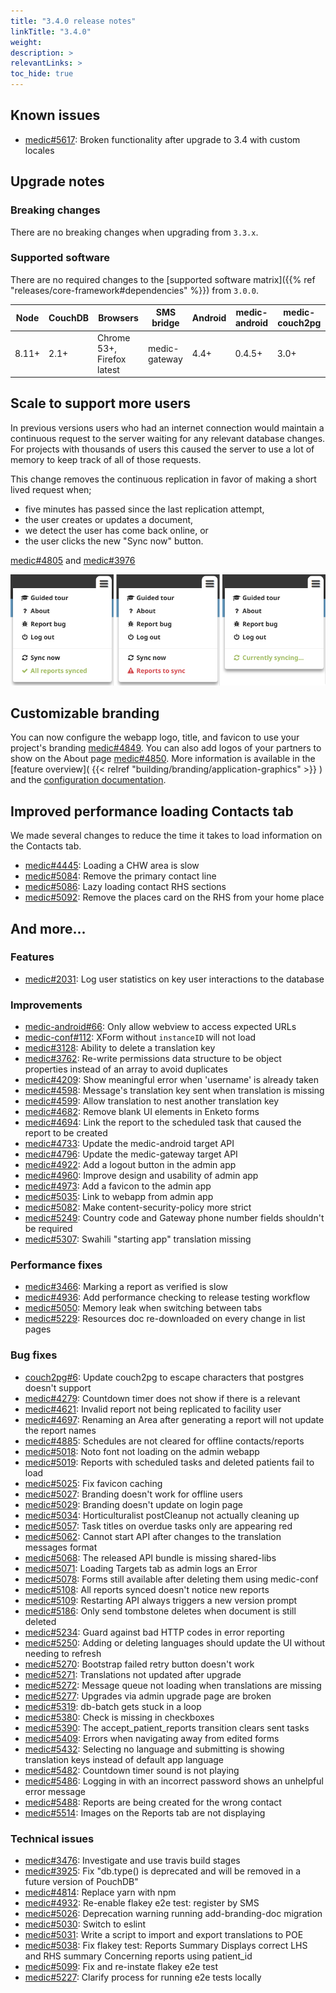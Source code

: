 ```yaml
---
title: "3.4.0 release notes"
linkTitle: "3.4.0"
weight:
description: >
relevantLinks: >
toc_hide: true
---
```


## Known issues

- [medic#5617](https://github.com/medic/cht-core/issues/5617): Broken functionality after upgrade to 3.4 with custom locales

## Upgrade notes

### Breaking changes

There are no breaking changes when upgrading from `3.3.x`.

### Supported software

There are no required changes to the [supported software matrix]({{% ref "releases/core-framework#dependencies" %}})
 from `3.0.0`.

| Node | CouchDB | Browsers | SMS bridge | Android | medic-android | medic-couch2pg |
|----|----|----|----|----|----|---|
| 8.11+ | 2.1+ | Chrome 53+, Firefox latest | medic-gateway | 4.4+ | 0.4.5+ | 3.0+ |

## Scale to support more users

In previous versions users who had an internet connection would maintain a continuous request to the server waiting for any relevant database changes. For projects with thousands of users this caused the server to use a lot of memory to keep track of all of those requests.

This change removes the continuous replication in favor of making a short lived request when;

- five minutes has passed since the last replication attempt,
- the user creates or updates a document,
- we detect the user has come back online, or
- the user clicks the new "Sync now" button.

[medic#4805](https://github.com/medic/cht-core/issues/4805) and [medic#3976](https://github.com/medic/cht-core/issues/3976)

![Screenshots](../images/3.4.0-sync-now.png)

## Customizable branding

You can now configure the webapp logo, title, and favicon to use your project's branding [medic#4849](https://github.com/medic/cht-core/issues/4849). You can also add logos of your partners to show on the About page [medic#4850](https://github.com/medic/cht-core/issues/4850). More information is available in the [feature overview]( {{< relref "building/branding/application-graphics" >}} ) and the [configuration documentation](https://docs.communityhealthtoolkit.org/apps/reference/resources/).

## Improved performance loading Contacts tab

We made several changes to reduce the time it takes to load information on the Contacts tab.

- [medic#4445](https://github.com/medic/cht-core/issues/4445): Loading a CHW area is slow
- [medic#5084](https://github.com/medic/cht-core/issues/5084): Remove the primary contact line
- [medic#5086](https://github.com/medic/cht-core/issues/5086): Lazy loading contact RHS sections
- [medic#5092](https://github.com/medic/cht-core/issues/5092): Remove the places card on the RHS from your home place

## And more...

### Features

- [medic#2031](https://github.com/medic/cht-core/issues/2031): Log user statistics on key user interactions to the database

### Improvements

- [medic-android#66](https://github.com/medic/cht-android/issues/66): Only allow webview to access expected URLs
- [medic-conf#112](https://github.com/medic/cht-conf/issues/112): XForm without `instanceID` will not load
- [medic#3128](https://github.com/medic/cht-core/issues/3128): Ability to delete a translation key
- [medic#3762](https://github.com/medic/cht-core/issues/3762): Re-write permissions data structure to be object properties instead of an array to avoid duplicates
- [medic#4209](https://github.com/medic/cht-core/issues/4209): Show meaningful error when 'username' is already taken
- [medic#4598](https://github.com/medic/cht-core/issues/4598): Message's translation key sent when translation is missing
- [medic#4599](https://github.com/medic/cht-core/issues/4599): Allow translation to nest another translation key
- [medic#4682](https://github.com/medic/cht-core/issues/4682): Remove blank UI elements in Enketo forms
- [medic#4694](https://github.com/medic/cht-core/issues/4694): Link the report to the scheduled task that caused the report to be created
- [medic#4733](https://github.com/medic/cht-core/issues/4733): Update the medic-android target API
- [medic#4796](https://github.com/medic/cht-core/issues/4796): Update the medic-gateway target API
- [medic#4922](https://github.com/medic/cht-core/issues/4922): Add a logout button in the admin app
- [medic#4960](https://github.com/medic/cht-core/issues/4960): Improve design and usability of admin app
- [medic#4973](https://github.com/medic/cht-core/issues/4973): Add a favicon to the admin app
- [medic#5035](https://github.com/medic/cht-core/issues/5035): Link to webapp from admin app
- [medic#5082](https://github.com/medic/cht-core/issues/5082): Make content-security-policy more strict
- [medic#5249](https://github.com/medic/cht-core/issues/5249): Country code and Gateway phone number fields shouldn't be required
- [medic#5307](https://github.com/medic/cht-core/issues/5307): Swahili "starting app" translation missing

### Performance fixes

- [medic#3466](https://github.com/medic/cht-core/issues/3466): Marking a report as verified is slow
- [medic#4936](https://github.com/medic/cht-core/issues/4936): Add performance checking to release testing workflow
- [medic#5050](https://github.com/medic/cht-core/issues/5050): Memory leak when switching between tabs
- [medic#5229](https://github.com/medic/cht-core/issues/5229): Resources doc re-downloaded on every change in list pages

### Bug fixes

- [couch2pg#6](https://github.com/medic/couch2pg/issues/6): Update couch2pg to escape characters that postgres doesn't support
- [medic#4279](https://github.com/medic/cht-core/issues/4279): Countdown timer does not show if there is a relevant
- [medic#4621](https://github.com/medic/cht-core/issues/4621): Invalid report not being replicated to facility user
- [medic#4697](https://github.com/medic/cht-core/issues/4697): Renaming an Area after generating a report will not update the report names
- [medic#4885](https://github.com/medic/cht-core/issues/4885): Schedules are not cleared for offline contacts/reports
- [medic#5018](https://github.com/medic/cht-core/issues/5018): Noto font not loading on the admin webapp
- [medic#5019](https://github.com/medic/cht-core/issues/5019): Reports with scheduled tasks and deleted patients fail to load
- [medic#5025](https://github.com/medic/cht-core/issues/5025): Fix favicon caching
- [medic#5027](https://github.com/medic/cht-core/issues/5027): Branding doesn't work for offline users
- [medic#5029](https://github.com/medic/cht-core/issues/5029): Branding doesn't update on login page
- [medic#5034](https://github.com/medic/cht-core/issues/5034): Horticulturalist postCleanup not actually cleaning up
- [medic#5057](https://github.com/medic/cht-core/issues/5057): Task titles on overdue tasks only are appearing red
- [medic#5062](https://github.com/medic/cht-core/issues/5062): Cannot start API after changes to the translation messages format
- [medic#5068](https://github.com/medic/cht-core/issues/5068): The released API bundle is missing shared-libs
- [medic#5071](https://github.com/medic/cht-core/issues/5071): Loading Targets tab as admin logs an Error
- [medic#5078](https://github.com/medic/cht-core/issues/5078): Forms still available after deleting them using medic-conf
- [medic#5108](https://github.com/medic/cht-core/issues/5108): All reports synced doesn't notice new reports
- [medic#5109](https://github.com/medic/cht-core/issues/5109): Restarting API always triggers a new version prompt
- [medic#5186](https://github.com/medic/cht-core/issues/5186): Only send tombstone deletes when document is still deleted
- [medic#5234](https://github.com/medic/cht-core/issues/5234): Guard against bad HTTP codes in error reporting
- [medic#5250](https://github.com/medic/cht-core/issues/5250): Adding or deleting languages should update the UI without needing to refresh
- [medic#5270](https://github.com/medic/cht-core/issues/5270): Bootstrap failed retry button doesn't work
- [medic#5271](https://github.com/medic/cht-core/issues/5271): Translations not updated after upgrade
- [medic#5272](https://github.com/medic/cht-core/issues/5272): Message queue not loading when translations are missing
- [medic#5277](https://github.com/medic/cht-core/issues/5277): Upgrades via admin upgrade page are broken
- [medic#5319](https://github.com/medic/cht-core/issues/5319): db-batch gets stuck in a loop
- [medic#5380](https://github.com/medic/cht-core/issues/5380): Check is missing in checkboxes
- [medic#5390](https://github.com/medic/cht-core/issues/5390): The accept_patient_reports transition clears sent tasks
- [medic#5409](https://github.com/medic/cht-core/issues/5409): Errors when navigating away from edited forms
- [medic#5432](https://github.com/medic/cht-core/issues/5432): Selecting no language and submitting is showing translation keys instead of default app language
- [medic#5482](https://github.com/medic/cht-core/issues/5482): Countdown timer sound is not playing
- [medic#5486](https://github.com/medic/cht-core/issues/5486): Logging in with an incorrect password shows an unhelpful error message
- [medic#5488](https://github.com/medic/cht-core/issues/5488): Reports are being created for the wrong contact
- [medic#5514](https://github.com/medic/cht-core/issues/5514): Images on the Reports tab are not displaying

### Technical issues

- [medic#3476](https://github.com/medic/cht-core/issues/3476): Investigate and use travis build stages
- [medic#3925](https://github.com/medic/cht-core/issues/3925): Fix "db.type() is deprecated and will be removed in a future version of PouchDB"
- [medic#4814](https://github.com/medic/cht-core/issues/4814): Replace yarn with npm
- [medic#4932](https://github.com/medic/cht-core/issues/4932): Re-enable flakey e2e test: register by SMS
- [medic#5026](https://github.com/medic/cht-core/issues/5026): Deprecation warning running add-branding-doc migration
- [medic#5030](https://github.com/medic/cht-core/issues/5030): Switch to eslint
- [medic#5031](https://github.com/medic/cht-core/issues/5031): Write a script to import and export translations to POE
- [medic#5038](https://github.com/medic/cht-core/issues/5038): Fix flakey test: Reports Summary Displays correct LHS and RHS summary Concerning reports using patient_id
- [medic#5099](https://github.com/medic/cht-core/issues/5099): Fix and re-instate flakey e2e test
- [medic#5227](https://github.com/medic/cht-core/issues/5227): Clarify process for running e2e tests locally
